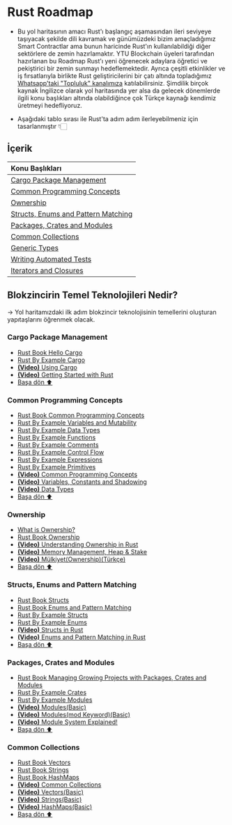 # Rust Roadmap
* Bu yol haritasının amacı Rust'ı başlangıç aşamasından ileri seviyeye taşıyacak şekilde dili kavramak ve günümüzdeki bizim amaçladığımız Smart Contractlar ama bunun haricinde Rust'ın kullanılabildiği diğer sektörlere de zemin hazırlamaktır. YTU Blockchain üyeleri tarafından hazırlanan bu Roadmap Rust'ı yeni öğrenecek adaylara öğretici ve pekiştirici bir zemin sunmayı hedeflemektedir. Ayrıca çeşitli etkinlikler ve iş fırsatlarıyla birlikte Rust geliştiricilerini bir çatı altında topladığımız [Whatsapp'taki "Topluluk" kanalımıza](https://www.youtube.com/watch?v=dQw4w9WgXcQ) katılabilirsiniz. Şimdilik birçok kaynak İngilizce olarak yol haritasında yer alsa da gelecek dönemlerde ilgili konu başlıkları altında olabildiğince çok Türkçe kaynağı kendimiz üretmeyi hedefliyoruz.

* Aşağıdaki tablo sırası ile Rust'ta adım adım ilerleyebilmeniz için tasarlanmıştır 👇🏻

## İçerik
| Konu Başlıkları  |
|:------------- |
| [Cargo Package Management](#cargo-package-management)|
| [Common Programming Concepts](#common-programming-concepts)|
| [Ownership](#ownership)|
| [Structs, Enums and Pattern Matching](#structs-enums-and-pattern-matching)|
| [Packages, Crates and Modules](#packages-crates-and-modules)|
| [Common Collections](#common-collections)|
| [Generic Types](#generic-types)|
| [Writing Automated Tests](#writing-automated-tests)|
| [Iterators and Closures](#iterators-and-closures)|

## Blokzincirin Temel Teknolojileri Nedir?
→ Yol haritamızdaki ilk adım blokzincir teknolojisinin temellerini oluşturan yapıtaşlarını öğrenmek olacak.
### Cargo Package Management
* [Rust Book Hello Cargo](https://doc.rust-lang.org/book/ch01-03-hello-cargo.html)
* [Rust By Example Cargo](https://doc.rust-lang.org/rust-by-example/cargo.html)
* [**(Video)** Using Cargo](https://www.youtube.com/watch?v=_RfxLg6K9oE&list=PLVvjrrRCBy2JSHf9tGxGKJ-bYAN_uDCUL&index=2)
* [**(Video)** Getting Started with Rust](https://www.youtube.com/watch?v=OX9HJsJUDxA&list=PLai5B987bZ9CoVR-QEIN9foz4QCJ0H2Y8&index=1)
* [Başa dön ⬆](#i̇çerik)
### Common Programming Concepts
* [Rust Book Common Programming Concepts](https://doc.rust-lang.org/book/ch03-00-common-programming-concepts.html)
* [Rust By Example Variables and Mutability](https://doc.rust-lang.org/rust-by-example/variable_bindings.html)
* [Rust By Example Data Types](https://doc.rust-lang.org/rust-by-example/types.html)
* [Rust By Example Functions](https://doc.rust-lang.org/rust-by-example/fn.html)
* [Rust By Example Comments](https://doc.rust-lang.org/book/ch03-04-comments.html)
* [Rust By Example Control Flow](https://doc.rust-lang.org/rust-by-example/flow_control.html)
* [Rust By Example Expressions](https://doc.rust-lang.org/rust-by-example/expression.html)
* [Rust By Example Primitives](https://doc.rust-lang.org/rust-by-example/primitives.html)
* [**(Video)** Common Programming Concepts](https://www.youtube.com/watch?v=2V0JaMVjzws&list=PLai5B987bZ9CoVR-QEIN9foz4QCJ0H2Y8&index=3)
* [**(Video)** Variables, Constants and Shadowing](https://www.youtube.com/watch?v=xYgfW8cIbMA)
* [**(Video)** Data Types](https://www.youtube.com/watch?v=t047Hseyj_k&list=PLzMcBGfZo4-nyLTlSRBvo0zjSnCnqjHYQ&index=4)
* [Başa dön ⬆](#i̇çerik)
### Ownership
* [What is Ownership?](https://medium.com/@AtesBagcabasi/ownershipi-anlamak-b82dd9e27aac)
* [Rust Book Ownership](https://doc.rust-lang.org/book/ch04-00-understanding-ownership.html)
* [**(Video)** Understanding Ownership in Rust](https://www.youtube.com/watch?v=VFIOSWy93H0&list=PLai5B987bZ9CoVR-QEIN9foz4QCJ0H2Y8&index=4)
* [**(Video)** Memory Management, Heap & Stake](https://www.youtube.com/watch?v=-6cnnNlAvNk&list=PLzMcBGfZo4-nyLTlSRBvo0zjSnCnqjHYQ&index=9)
* [**(Video)** Mülkiyet(Ownership)(Türkçe)](https://www.youtube.com/watch?v=_44mSRHKdqI)
* [Başa dön ⬆](#i̇çerik)
### Structs, Enums and Pattern Matching
* [Rust Book Structs](https://doc.rust-lang.org/book/ch05-00-structs.html)
* [Rust Book Enums and Pattern Matching](https://doc.rust-lang.org/book/ch06-00-enums.html)
* [Rust By Example Structs](https://doc.rust-lang.org/rust-by-example/custom_types/structs.html)
* [Rust By Example Enums](https://doc.rust-lang.org/rust-by-example/custom_types/enum.html)
* [**(Video)** Structs in Rust](https://www.youtube.com/watch?v=n3bPhdiJm9I&list=PLai5B987bZ9CoVR-QEIN9foz4QCJ0H2Y8&index=5)
* [**(Video)** Enums and Pattern Matching in Rust](https://www.youtube.com/watch?v=DSZqIJhkNCM&list=PLai5B987bZ9CoVR-QEIN9foz4QCJ0H2Y8&index=6)
* [Başa dön ⬆](#i̇çerik)
### Packages, Crates and Modules
* [Rust Book Managing Growing Projects with Packages, Crates and Modules](https://doc.rust-lang.org/book/ch07-00-managing-growing-projects-with-packages-crates-and-modules.html)
* [Rust By Example Crates](https://doc.rust-lang.org/rust-by-example/crates.html)
* [Rust By Example Modules](https://doc.rust-lang.org/rust-by-example/mod.html)
* [**(Video)** Modules(Basic)](https://www.youtube.com/watch?v=lx5r7yzl1Ps&list=PLVvjrrRCBy2JSHf9tGxGKJ-bYAN_uDCUL&index=34)
* [**(Video)** Modules(mod Keyword)(Basic)](https://www.youtube.com/watch?v=KDC8epDY5jw&list=PLVvjrrRCBy2JSHf9tGxGKJ-bYAN_uDCUL&index=36)
* [**(Video)** Module System Explained!](https://www.youtube.com/watch?v=5RPXgDQrjio&list=PLai5B987bZ9CoVR-QEIN9foz4QCJ0H2Y8&index=7)
* [Başa dön ⬆](#i̇çerik)
### Common Collections
* [Rust Book Vectors](https://doc.rust-lang.org/book/ch08-01-vectors.html)
* [Rust Book Strings](https://doc.rust-lang.org/book/ch08-02-strings.html)
* [Rust Book HashMaps](https://doc.rust-lang.org/book/ch08-03-hash-maps.html)
* [**(Video)** Common Collections](https://www.youtube.com/watch?v=Zs-pS-egQSs&list=PLai5B987bZ9CoVR-QEIN9foz4QCJ0H2Y8&index=8)
* [**(Video)** Vectors(Basic)](https://www.youtube.com/watch?v=GcsAQTMYR1M&list=PLVvjrrRCBy2JSHf9tGxGKJ-bYAN_uDCUL&index=24)
* [**(Video)** Strings(Basic)](https://www.youtube.com/watch?v=IYYlc26vgyU&list=PLVvjrrRCBy2JSHf9tGxGKJ-bYAN_uDCUL&index=33)
* [**(Video)** HashMaps(Basic)](https://www.youtube.com/watch?v=sTK8fagTsMk&list=PLVvjrrRCBy2JSHf9tGxGKJ-bYAN_uDCUL&index=31)
* [Başa dön ⬆](#i̇çerik)
